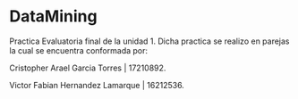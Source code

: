 # DataMining

Practica Evaluatoria final de la unidad 1. Dicha practica se realizo en parejas la cual se encuentra conformada por: 

Cristopher Arael Garcia Torres | 17210892.

Victor Fabian Hernandez Lamarque | 16212536.
